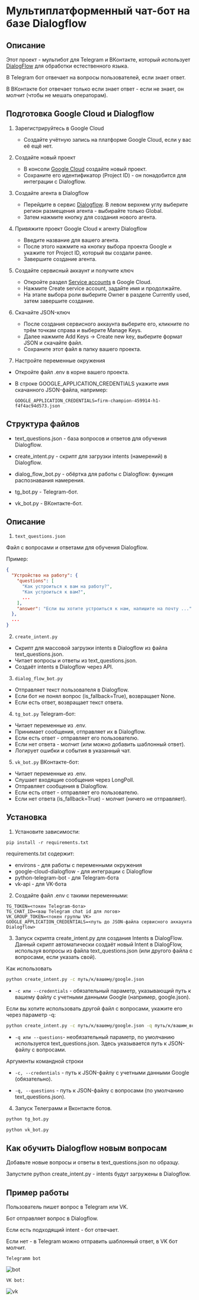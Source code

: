 # Мультиплатформенный чат-бот на базе Dialogflow

## Описание
Этот проект - мультибот для Telegram и ВКонтакте, который использует [DialogFlow](https://dialogflow.cloud.google.com/) для обработки естественного языка.

В Telegram бот отвечает на вопросы пользователей, если знает ответ.

В ВКонтакте бот отвечает только если знает ответ - если не знает, он молчит (чтобы не мешать операторам).

## Подготовка Google Cloud и Dialogflow
1. Зарегистрируйтесь в Google Cloud
    - Создайте учётную запись на платформе Google Cloud, если у вас её ещё нет.

2. Создайте новый проект
    - В консоли [Google Cloud](https://console.cloud.google.com/projectcreate?previousPage=%2Fwelcome%3Fproject%3Dregal-fortress-361907&organizationId=0) создайте новый проект.
    - Сохраните его идентификатор (Project ID) - он понадобится для интеграции с Dialogflow.

3. Создайте агента в Dialogflow
    - Перейдите в сервис [Dialogflow](https://dialogflow.cloud.google.com/#/newAgent). В левом верхнем углу выберите регион размещения агента - выбирайте только Global.
    - Затем нажмите кнопку для создания нового агента.

4. Привяжите проект Google Cloud к агенту Dialogflow
    - Введите название для вашего агента.
    - После этого нажмите на кнопку выбора проекта Google и укажите тот Project ID, который вы создали ранее.
    - Завершите создание агента.

5. Создайте сервисный аккаунт и получите ключ
    - Откройте раздел [Service accounts](https://console.cloud.google.com/iam-admin/serviceaccounts?project=regal-fortress-361907&inv=1&invt=AbxfhA) в Google Cloud.
    - Нажмите Create service account, задайте имя и продолжайте.
    - На этапе выбора роли выберите Owner в разделе Currently used, затем завершите создание.

6. Скачайте JSON-ключ
    - После создания сервисного аккаунта выберите его, кликните по трём точкам справа и выберите Manage Keys.
    - Далее нажмите Add Keys → Create new key, выберите формат JSON и скачайте файл.
    - Сохраните этот файл в папку вашего проекта.

7. Настройте переменные окружения
  - Откройте файл .env в корне вашего проекта.
  - В строке GOOGLE_APPLICATION_CREDENTIALS укажите имя скачанного JSON-файла, например:

    ```text
    GOOGLE_APPLICATION_CREDENTIALS=firm-champion-459914-h1-f4f4ac94d573.json
    ```

## Структура файлов

- text_questions.json - база вопросов и ответов для обучения Dialogflow.

- create_intent.py - скрипт для загрузки intents (намерений) в Dialogflow.

- dialog_flow_bot.py - обёртка для работы с Dialogflow: функция распознавания намерения.

- tg_bot.py - Telegram-бот.

- vk_bot.py - ВКонтакте-бот.


## Описание
1. `text_questions.json`

Файл с вопросами и ответами для обучения Dialogflow. 

Пример:

```json
{
  "Устройство на работу": {
    "questions": [
      "Как устроиться к вам на работу?",
      "Как устроиться к вам?",
      ...
    ],
    "answer": "Если вы хотите устроиться к нам, напишите на почту ..."
  },
  ...
}
```
2. `create_intent.py`

- Скрипт для массовой загрузки intents в Dialogflow из файла text_questions.json.
- Читает вопросы и ответы из text_questions.json.
- Создаёт intents в Dialogflow через API.

3. `dialog_flow_bot.py`
- Отправляет текст пользователя в Dialogflow.
- Если бот не понял вопрос (is_fallback=True), возвращает None.
- Если есть ответ, возвращает текст ответа.

4. `tg_bot.py`
Telegram-бот:
- Читает переменные из .env.
- Принимает сообщения, отправляет их в Dialogflow.
- Если есть ответ - отправляет его пользователю.
- Если нет ответа - молчит (или можно добавить шаблонный ответ).
- Логирует ошибки и события в указанный чат.

5. `vk_bot.py`
ВКонтакте-бот:

- Читает переменные из .env.
- Слушает входящие сообщения через LongPoll.
- Отправляет сообщения в Dialogflow.
- Если есть ответ - отправляет его пользователю.
- Если нет ответа (is_fallback=True) - молчит (ничего не отправляет).


## Установка
1. Установите зависимости:

```text
pip install -r requirements.txt
```

requirements.txt cодержит:
- environs - для работы с переменными окружения
- google-cloud-dialogflow - для интеграции с Dialogflow
- python-telegram-bot - для Telegram-бота
- vk-api - для VK-бота

2. Создайте файл .env с такими переменными:

```text
TG_TOKEN=<токен Telegram-бота>
TG_CHAT_ID=<ваш Telegram chat id для логов>
VK_GROUP_TOKEN=<токен группы VK>
GOOGLE_APPLICATION_CREDENTIALS=<путь до JSON-файла сервисного аккаунта Dialogflow>
```
3. Запуск скрипта create_intent.py для создания Intents в DialogFlow. Данный скрипт автоматически создаёт новый Intent в DialogFlow, используя вопросы из файла text_questions.json (или другого файла с вопросами, если указать свой).

Как использовать
```bash
python create_intent.py -c путь/к/вашему/google.json
```
 - `-c или --credentials` - обязательный параметр, указывающий путь к вашему файлу с учетными данными Google (например, google.json).

Если вы хотите использовать другой файл с вопросами, укажите его через параметр -q:

```bash
python create_intent.py -c путь/к/вашему/google.json -q путь/к/вашим_вопросам.json
```
- `-q или --questions`- необязательный параметр, по умолчанию используется text_questions.json. Здесь указывается путь к JSON-файлу с вопросами.

Аргументы командной строки
- `-c, --credentials` - путь к JSON-файлу с учетными данными Google (обязательно).

- `-q, --questions` - путь к JSON-файлу с вопросами (по умолчанию text_questions.json).

4. Запуск Телеграмм и Вконтакте ботов.
```python
python tg_bot.py

python vk_bot.py
```

## Как обучить Dialogflow новым вопросам
Добавьте новые вопросы и ответы в text_questions.json по образцу.

Запустите python create_intent.py - intents будут загружены в Dialogflow.

## Пример работы
Пользователь пишет вопрос в Telegram или VK.

Бот отправляет вопрос в Dialogflow.

Если есть подходящий intent - бот отвечает.

Если нет - в Telegram можно отправить шаблонный ответ, в VK бот молчит.

`Telegramm bot` 

![bot](https://private-user-images.githubusercontent.com/147311692/444301737-dc86fea3-2b5f-4431-93a6-c13fdb0facc6.gif?jwt=eyJhbGciOiJIUzI1NiIsInR5cCI6IkpXVCJ9.eyJpc3MiOiJnaXRodWIuY29tIiwiYXVkIjoicmF3LmdpdGh1YnVzZXJjb250ZW50LmNvbSIsImtleSI6ImtleTUiLCJleHAiOjE3NDczNDUyNDYsIm5iZiI6MTc0NzM0NDk0NiwicGF0aCI6Ii8xNDczMTE2OTIvNDQ0MzAxNzM3LWRjODZmZWEzLTJiNWYtNDQzMS05M2E2LWMxM2ZkYjBmYWNjNi5naWY_WC1BbXotQWxnb3JpdGhtPUFXUzQtSE1BQy1TSEEyNTYmWC1BbXotQ3JlZGVudGlhbD1BS0lBVkNPRFlMU0E1M1BRSzRaQSUyRjIwMjUwNTE1JTJGdXMtZWFzdC0xJTJGczMlMkZhd3M0X3JlcXVlc3QmWC1BbXotRGF0ZT0yMDI1MDUxNVQyMTM1NDZaJlgtQW16LUV4cGlyZXM9MzAwJlgtQW16LVNpZ25hdHVyZT0yYjFhYjk4ZTQ5ZWUxNzlmYmExZTU4MjVmN2JhNWMwNmJiZWQxNDYwZjNmZTIzZTRkMTgxOWNhYmI0MjJiMDE3JlgtQW16LVNpZ25lZEhlYWRlcnM9aG9zdCJ9.YQkCFStlX0HZPvcvCYCNq3Ipi1rvL4ghuUwLXEw4W_w)

`VK bot:`

![vk](https://private-user-images.githubusercontent.com/147311692/444304262-3937f101-4c23-4324-9050-c039e8a8728c.gif?jwt=eyJhbGciOiJIUzI1NiIsInR5cCI6IkpXVCJ9.eyJpc3MiOiJnaXRodWIuY29tIiwiYXVkIjoicmF3LmdpdGh1YnVzZXJjb250ZW50LmNvbSIsImtleSI6ImtleTUiLCJleHAiOjE3NDczNDU4MzgsIm5iZiI6MTc0NzM0NTUzOCwicGF0aCI6Ii8xNDczMTE2OTIvNDQ0MzA0MjYyLTM5MzdmMTAxLTRjMjMtNDMyNC05MDUwLWMwMzllOGE4NzI4Yy5naWY_WC1BbXotQWxnb3JpdGhtPUFXUzQtSE1BQy1TSEEyNTYmWC1BbXotQ3JlZGVudGlhbD1BS0lBVkNPRFlMU0E1M1BRSzRaQSUyRjIwMjUwNTE1JTJGdXMtZWFzdC0xJTJGczMlMkZhd3M0X3JlcXVlc3QmWC1BbXotRGF0ZT0yMDI1MDUxNVQyMTQ1MzhaJlgtQW16LUV4cGlyZXM9MzAwJlgtQW16LVNpZ25hdHVyZT0zY2U0NzhiZjQwYzI3NTlmZjQ5ZDA2YjM4YWNhMjJjZmY3YTllZWQyNTJmZDAwYWNlZDIyNDI1NTIzMmEzOTg1JlgtQW16LVNpZ25lZEhlYWRlcnM9aG9zdCJ9.Zsc0cAf3VQg0vZx02VV2yCoGGQoohsGUkFgj80w5avY) 